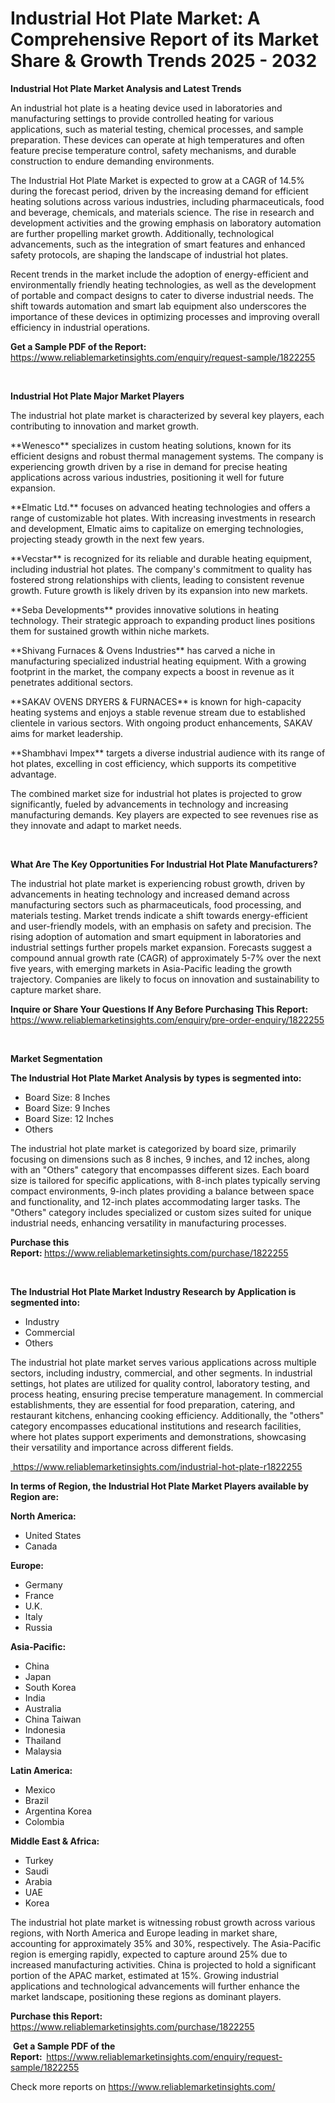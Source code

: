 <p><h1>Industrial Hot Plate Market: A Comprehensive Report of its Market Share & Growth Trends 2025 - 2032</h1></p><p><strong>Industrial Hot Plate Market Analysis and Latest Trends</strong></p>
<p><p>An industrial hot plate is a heating device used in laboratories and manufacturing settings to provide controlled heating for various applications, such as material testing, chemical processes, and sample preparation. These devices can operate at high temperatures and often feature precise temperature control, safety mechanisms, and durable construction to endure demanding environments.</p><p>The Industrial Hot Plate Market is expected to grow at a CAGR of 14.5% during the forecast period, driven by the increasing demand for efficient heating solutions across various industries, including pharmaceuticals, food and beverage, chemicals, and materials science. The rise in research and development activities and the growing emphasis on laboratory automation are further propelling market growth. Additionally, technological advancements, such as the integration of smart features and enhanced safety protocols, are shaping the landscape of industrial hot plates.</p><p>Recent trends in the market include the adoption of energy-efficient and environmentally friendly heating technologies, as well as the development of portable and compact designs to cater to diverse industrial needs. The shift towards automation and smart lab equipment also underscores the importance of these devices in optimizing processes and improving overall efficiency in industrial operations.</p></p>
<p><strong>Get a Sample PDF of the Report:&nbsp;</strong> <a href="https://www.reliablemarketinsights.com/enquiry/request-sample/1822255?utm_campaign=3369&utm_medium=2&utm_source=Github&utm_content=ia&utm_term=09042025&utm_id=industrial-hot-plate">https://www.reliablemarketinsights.com/enquiry/request-sample/1822255</a></p>
<p>&nbsp;</p>
<p><strong>Industrial Hot Plate Major Market Players</strong></p>
<p><p>The industrial hot plate market is characterized by several key players, each contributing to innovation and market growth. </p><p>**Wenesco** specializes in custom heating solutions, known for its efficient designs and robust thermal management systems. The company is experiencing growth driven by a rise in demand for precise heating applications across various industries, positioning it well for future expansion.</p><p>**Elmatic Ltd.** focuses on advanced heating technologies and offers a range of customizable hot plates. With increasing investments in research and development, Elmatic aims to capitalize on emerging technologies, projecting steady growth in the next few years.</p><p>**Vecstar** is recognized for its reliable and durable heating equipment, including industrial hot plates. The company's commitment to quality has fostered strong relationships with clients, leading to consistent revenue growth. Future growth is likely driven by its expansion into new markets.</p><p>**Seba Developments** provides innovative solutions in heating technology. Their strategic approach to expanding product lines positions them for sustained growth within niche markets.</p><p>**Shivang Furnaces & Ovens Industries** has carved a niche in manufacturing specialized industrial heating equipment. With a growing footprint in the market, the company expects a boost in revenue as it penetrates additional sectors.</p><p>**SAKAV OVENS DRYERS & FURNACES** is known for high-capacity heating systems and enjoys a stable revenue stream due to established clientele in various sectors. With ongoing product enhancements, SAKAV aims for market leadership.</p><p>**Shambhavi Impex** targets a diverse industrial audience with its range of hot plates, excelling in cost efficiency, which supports its competitive advantage.</p><p>The combined market size for industrial hot plates is projected to grow significantly, fueled by advancements in technology and increasing manufacturing demands. Key players are expected to see revenues rise as they innovate and adapt to market needs.</p></p>
<p>&nbsp;</p>
<p><strong>What Are The Key Opportunities For Industrial Hot Plate Manufacturers?</strong></p>
<p><p>The industrial hot plate market is experiencing robust growth, driven by advancements in heating technology and increased demand across manufacturing sectors such as pharmaceuticals, food processing, and materials testing. Market trends indicate a shift towards energy-efficient and user-friendly models, with an emphasis on safety and precision. The rising adoption of automation and smart equipment in laboratories and industrial settings further propels market expansion. Forecasts suggest a compound annual growth rate (CAGR) of approximately 5-7% over the next five years, with emerging markets in Asia-Pacific leading the growth trajectory. Companies are likely to focus on innovation and sustainability to capture market share.</p></p>
<p><strong>Inquire or Share Your Questions If Any Before Purchasing This Report:</strong> <a href="https://www.reliablemarketinsights.com/enquiry/pre-order-enquiry/1822255?utm_campaign=3369&utm_medium=2&utm_source=Github&utm_content=ia&utm_term=09042025&utm_id=industrial-hot-plate">https://www.reliablemarketinsights.com/enquiry/pre-order-enquiry/1822255</a></p>
<p>&nbsp;</p>
<p><strong>Market Segmentation</strong></p>
<p><strong>The Industrial Hot Plate Market Analysis by types is segmented into:</strong></p>
<p><ul><li>Board Size: 8 Inches</li><li>Board Size: 9 Inches</li><li>Board Size: 12 Inches</li><li>Others</li></ul></p>
<p><p>The industrial hot plate market is categorized by board size, primarily focusing on dimensions such as 8 inches, 9 inches, and 12 inches, along with an "Others" category that encompasses different sizes. Each board size is tailored for specific applications, with 8-inch plates typically serving compact environments, 9-inch plates providing a balance between space and functionality, and 12-inch plates accommodating larger tasks. The "Others" category includes specialized or custom sizes suited for unique industrial needs, enhancing versatility in manufacturing processes.</p></p>
<p><strong>Purchase this Report:&nbsp;</strong><a href="https://www.reliablemarketinsights.com/purchase/1822255?utm_campaign=3369&utm_medium=2&utm_source=Github&utm_content=ia&utm_term=09042025&utm_id=industrial-hot-plate">https://www.reliablemarketinsights.com/purchase/1822255</a></p>
<p>&nbsp;</p>
<p><strong>The Industrial Hot Plate Market Industry Research by Application is segmented into:</strong></p>
<p><ul><li>Industry</li><li>Commercial</li><li>Others</li></ul></p>
<p><p>The industrial hot plate market serves various applications across multiple sectors, including industry, commercial, and other segments. In industrial settings, hot plates are utilized for quality control, laboratory testing, and process heating, ensuring precise temperature management. In commercial establishments, they are essential for food preparation, catering, and restaurant kitchens, enhancing cooking efficiency. Additionally, the "others" category encompasses educational institutions and research facilities, where hot plates support experiments and demonstrations, showcasing their versatility and importance across different fields.</p></p>
<p><a href="https://www.reliablemarketinsights.com/industrial-hot-plate-r1822255?utm_campaign=3369&utm_medium=2&utm_source=Github&utm_content=ia&utm_term=09042025&utm_id=industrial-hot-plate">&nbsp;https://www.reliablemarketinsights.com/industrial-hot-plate-r1822255</a></p>
<p><strong>In terms of Region, the Industrial Hot Plate Market Players available by Region are:</strong></p>
<p>
    <p> <strong> North America: </strong>
        <ul>
            <li>United States</li>
            <li>Canada</li>
        </ul>
        </p> 
    <p> <strong> Europe: </strong>
        <ul>
            <li>Germany</li>
            <li>France</li>
            <li>U.K.</li>
            <li>Italy</li>
            <li>Russia</li>
        </ul>
        </p> 
    <p> <strong> Asia-Pacific: </strong>
        <ul>
            <li>China</li>
            <li>Japan</li>
            <li>South Korea</li>
            <li>India</li>
            <li>Australia</li>
            <li>China Taiwan</li>
            <li>Indonesia</li>
            <li>Thailand</li>
            <li>Malaysia</li>
        </ul>
        </p> 
    <p> <strong> Latin America: </strong>
        <ul>
            <li>Mexico</li>
            <li>Brazil</li>
            <li>Argentina Korea</li>
            <li>Colombia</li>
        </ul>
        </p> 
    <p> <strong> Middle East & Africa: </strong>
        <ul>
            <li>Turkey</li>
            <li>Saudi</li>
            <li>Arabia</li>
            <li>UAE</li>
            <li>Korea</li>
        </ul>
    </p>
    </p>
<p><p>The industrial hot plate market is witnessing robust growth across various regions, with North America and Europe leading in market share, accounting for approximately 35% and 30%, respectively. The Asia-Pacific region is emerging rapidly, expected to capture around 25% due to increased manufacturing activities. China is projected to hold a significant portion of the APAC market, estimated at 15%. Growing industrial applications and technological advancements will further enhance the market landscape, positioning these regions as dominant players.</p></p>
<p><strong>Purchase this Report: </strong><a href="https://www.reliablemarketinsights.com/purchase/1822255?utm_campaign=3369&utm_medium=2&utm_source=Github&utm_content=ia&utm_term=09042025&utm_id=industrial-hot-plate">https://www.reliablemarketinsights.com/purchase/1822255</a></p>
<p>&nbsp;<strong>Get a Sample PDF of the Report:&nbsp;&nbsp;</strong><a href="https://www.reliablemarketinsights.com/enquiry/request-sample/1822255?utm_campaign=3369&utm_medium=2&utm_source=Github&utm_content=ia&utm_term=09042025&utm_id=industrial-hot-plate">https://www.reliablemarketinsights.com/enquiry/request-sample/1822255</a></p>
<p><strong></strong></p>
<p>Check more reports on <a href="https://www.reliablemarketinsights.com/?utm_campaign=3369&utm_medium=2&utm_source=Github&utm_content=ia&utm_term=09042025&utm_id=industrial-hot-plate">https://www.reliablemarketinsights.com/</a></p>